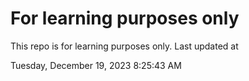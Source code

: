 # For learning purposes only
This repo is for learning purposes only.
Last updated at

Tuesday, December 19, 2023 8:25:43 AM

